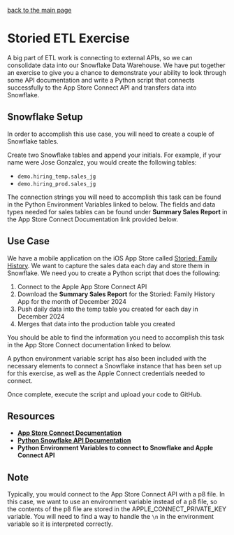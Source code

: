 [back to the main page](../README.md)

# Storied ETL Exercise
A big part of ETL work is connecting to external APIs, so we can consolidate data into our Snowflake Data Warehouse. We have put together an exercise to give you a chance to demonstrate your ability to look through some API documentation and write a Python script that connects successfully to the App Store Connect API and transfers data into Snowflake.

## Snowflake Setup

In order to accomplish this use case, you will need to create a couple of Snowflake tables.

Create two Snowflake tables and append your initials. For example, if your name were Jose Gonzalez, you would create the following tables:
* `demo.hiring_temp.sales_jg`
* `demo.hiring_prod.sales_jg`

The connection strings you will need to accomplish this task can be found in the Python Environment Variables linked to below. The fields and data types needed for sales tables can be found under **Summary Sales Report** in the App Store Connect Documentation link provided below.

## Use Case

We have a mobile application on the iOS App Store called [Storied: Family History](https://apps.apple.com/us/app/storied-family-history/id1607957410?l=us). We want to capture the sales data each day and store them in Snowflake. We need you to create a Python script that does the following:

1. Connect to the Apple App Store Connect API
2. Download the **Summary Sales Report** for the Storied: Family History App for the month of December 2024
3. Push daily data into the temp table you created for each day in December 2024
4. Merges that data into the production table you created

You should be able to find the information you need to accomplish this task in the App Store Connect documentation linked to below.

A python environment variable script has also been included with the necessary elements to connect a Snowflake instance that has been set up for this exercise, as well as the Apple Connect credentials needed to connect.

Once complete, execute the script and upload your code to GitHub.

## Resources
* **[App Store Connect Documentation](https://developer.apple.com/documentation/appstoreconnectapi)**
* **[Python Snowflake API Documentation](https://docs.snowflake.com/en/developer-guide/snowflake-python-api/snowflake-python-overview)**
* **Python Environment Variables to connect to Snowflake and Apple Connect API**

## Note

Typically, you would connect to the App Store Connect API with a p8 file. In this case, we want to use an environment variable instead of a p8 file, so the contents of the p8 file are stored in the APPLE_CONNECT_PRIVATE_KEY variable. You will need to find a way to handle the `\n` in the environment variable so it is interpreted correctly.
